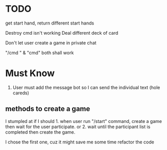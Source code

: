 # TODO

get start hand, return different start hands

Destroy cmd isn't working
Deal different deck of card

Don't let user create a game in private chat

"/cmd " & "cmd" both shall work


# Must Know

1. User must add the message bot so I can send the individual text (hole careds)


## methods to create a game

I stumpled at if I should 1. when user run "/start" command, create a game then wait for the user participate. or 2. wait until the participant list is completed then create the game.

I chose the first one, cuz it might save me some time refactor the code
